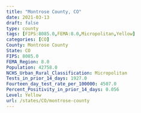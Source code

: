 ```yaml
---
title: "Montrose County, CO"
date: 2021-03-13
draft: false
type: county
tags: [FIPS:8085.0,FEMA:8.0,Micropolitan,Yellow]
categories: [CO]
County: Montrose County
State: CO
FIPS: 8085.0
FEMA_Region: 8.0
Population: 42758.0
NCHS_Urban_Rural_Classification: Micropolitan
Tests_in_prior_14_days: 1927.0
Fourteen_day_test_rate_per_100000: 4507.0
Percent_Positivity_in_prior_14_days: 0.056
Level: Yellow
url: /states/CO/montrose-county
---
```



